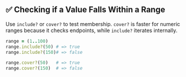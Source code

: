 ## ✅ Checking if a Value Falls Within a Range

Use `include?` or `cover?` to test membership. `cover?` is faster for numeric ranges because it checks endpoints, while `include?` iterates internally.

```ruby
range = (1..100)
range.include?(50) # => true
range.include?(150)# => false

range.cover?(50)   # => true
range.cover?(150)  # => false
```